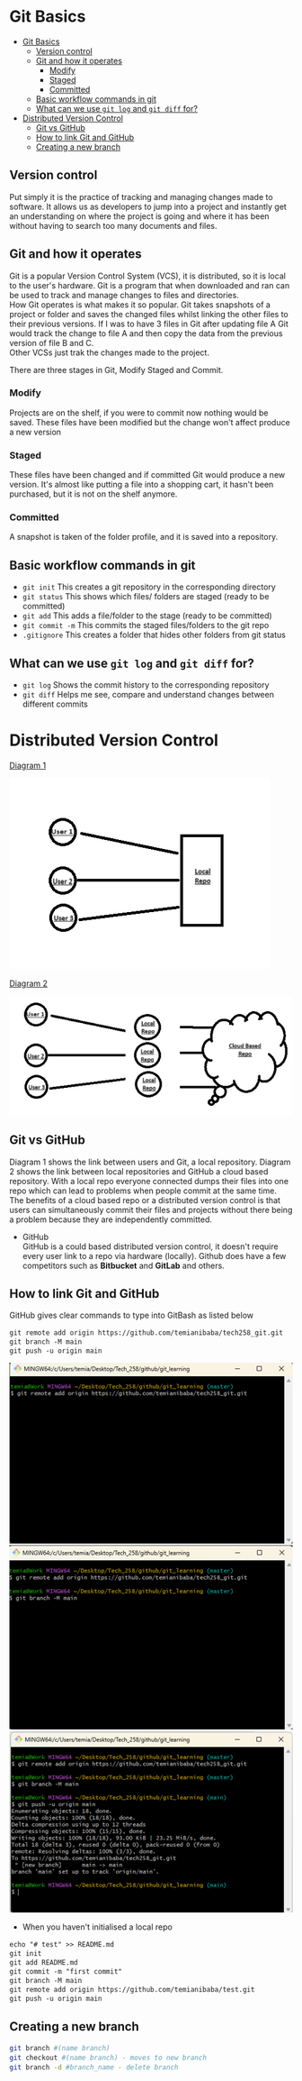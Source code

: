 # Git Basics
- [Git Basics](#git-basics)
  - [Version control](#version-control)
  - [Git and how it operates](#git-and-how-it-operates)
    - [Modify](#modify)
    - [Staged](#staged)
    - [Committed](#committed)
  - [Basic workflow commands in git](#basic-workflow-commands-in-git)
  - [What can we use `git log` and `git diff` for?](#what-can-we-use-git-log-and-git-diff-for)
- [Distributed Version Control](#distributed-version-control)
  - [Git vs GitHub](#git-vs-github)
  - [How to link Git and GitHub](#how-to-link-git-and-github)
  - [Creating a new branch](#creating-a-new-branch)

## Version control
Put simply it is the practice of tracking and managing changes made to software. It allows us as developers to jump into 
a project and instantly get an understanding on where the project is going and where it has been without having to search
too many documents and files.

## Git and how it operates
Git is a popular Version Control System (VCS), it is distributed, so it is local to the user's hardware. Git is a program
that when downloaded and ran can be used to track and manage changes to files and directories.<br>
How Git operates is what makes it so popular. Git takes snapshots of a project or folder and saves the changed files whilst
linking the other files to their previous versions. If I was to have 3 files in Git after updating file A Git would track
the change to file A and then copy the data from the previous version of file B and C.<br>
Other VCSs just trak the changes made to the project.<br>

There are three stages in Git, Modify Staged and Commit.
### Modify
Projects are on the shelf, if you were to commit now nothing would be saved. These files have been modified but the change 
won't affect produce a new version
### Staged
These files have been changed and if committed Git would produce a new version. It's almost like putting a file into a shopping
cart, it hasn't been purchased, but it is not on the shelf anymore.
### Committed
A snapshot is taken of the folder profile, and it is saved into a repository.

## Basic workflow commands in git

- `git init`
This creates a git repository in the corresponding directory
- `git status`
This shows which files/ folders are staged (ready to be committed)
- `git add`
This adds a file/folder to the stage (ready to be committed)
- `git commit -m`
This commits the staged files/folders to the git repo
- `.gitignore`
This creates a folder that hides other folders from git status

## What can we use `git log` and `git diff` for?
- `git log`
Shows the commit history to the corresponding repository
- `git diff`
Helps me see, compare and understand changes between different commits

# Distributed Version Control

<ins>Diagram 1<ins><br>


![img_2.png](images%2Fimg_2.png)


<ins>Diagram 2<ins>

![img_5.png](images%2Fimg_5.png)

## Git vs GitHub
Diagram 1 shows the link between users and Git, a local repository. Diagram 2 shows the link between local repositories and
GitHub a cloud based repository. With a local repo everyone connected dumps their files into one repo which can lead to 
problems when people commit at the same time. The benefits of a cloud based repo or a distributed version control is that
users can simultaneously commit their files and projects without there being a problem because they are independently committed.

- GitHub<br>
GitHub is a could based distributed version control, it doesn't require every user link to a repo via hardware (locally).
Github does have a few competitors such as **Bitbucket** and **GitLab** and others.

## How to link Git and GitHub
GitHub gives clear commands to type into GitBash as listed below
```
git remote add origin https://github.com/temianibaba/tech258_git.git
git branch -M main
git push -u origin main
```
![img_6.png](images%2Fimg_6.png)
![img_7.png](images%2Fimg_7.png)
![img_8.png](images%2Fimg_8.png)


- When you haven't initialised a local repo

```
echo "# test" >> README.md
git init
git add README.md
git commit -m "first commit"
git branch -M main
git remote add origin https://github.com/temianibaba/test.git
git push -u origin main
```
## Creating a new branch
```bash
git branch #(name branch)
git checkout #(name branch) - moves to new branch
git branch -d #branch_name - delete branch
```